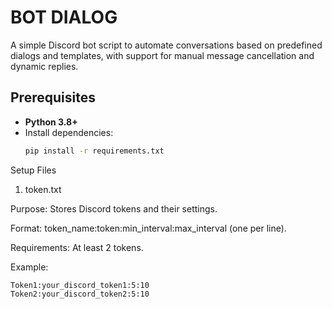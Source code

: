 # BOT DIALOG

A simple Discord bot script to automate conversations based on predefined dialogs and templates, with support for manual message cancellation and dynamic replies.

## Prerequisites
- **Python 3.8+**
- Install dependencies:
  ```bash '''cmd
  pip install -r requirements.txt

Setup Files

1. token.txt

Purpose: Stores Discord tokens and their settings.


Format: token_name:token:min_interval:max_interval (one per line).


Requirements: At least 2 tokens.


Example:

    Token1:your_discord_token1:5:10
    Token2:your_discord_token2:5:10



